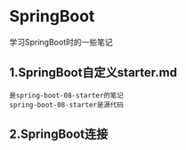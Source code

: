 # SpringBoot
学习SpringBoot时的一些笔记

## 1.SpringBoot自定义starter.md
    是spring-boot-08-starter的笔记
    spring-boot-08-starter是源代码
    
## 2.SpringBoot连接

